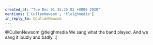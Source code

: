 ```yaml
---
created_at: "Tue Dec 01 15:35:02 +0000 2020"
mentions: ['CullenNewsom', 'tleighmedia']
in_reply_to: @CullenNewsom
---
```


@CullenNewsom @tleighmedia We sang what the band played. And we sang it loudly and badly. :)